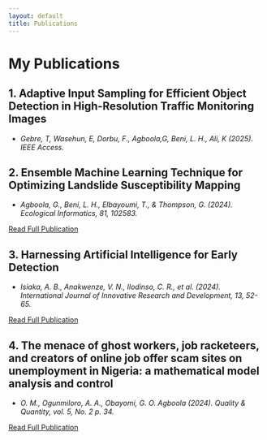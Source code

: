 ```yaml
---
layout: default
title: Publications
---
```


# My Publications
## 1. Adaptive Input Sampling for Efficient Object Detection in High-Resolution Traffic Monitoring Images
- *Gebre, T,  Wasehun, E, Dorbu, F.,  Agboola,G, Beni, L. H., Ali, K (2025). IEEE Access.*
## 2. Ensemble Machine Learning Technique for Optimizing Landslide Susceptibility Mapping
- *Agboola, G., Beni, L. H., Elbayoumi, T., & Thompson, G. (2024). Ecological Informatics, 81, 102583.*

[Read Full Publication](https://ieeexplore.ieee.org/abstract/document/10965602)

## 3. Harnessing Artificial Intelligence for Early Detection
- *Isiaka, A. B., Anakwenze, V. N., Ilodinso, C. R., et al. (2024). International Journal of Innovative Research and Development, 13, 52-65.*

[Read Full Publication](https://papers.ssrn.com/sol3/papers.cfm?abstract_id=4876752)

## 4. The menace of ghost workers, job racketeers, and creators of online job offer scam sites on unemployment in Nigeria: a mathematical model analysis and control
- *O. M., Ogunmiloro, A. A., Obayomi, G. O. Agboola (2024). Quality & Quantity, vol. 5, No. 2 p. 34.*

[Read Full Publication](https://link.springer.com/article/10.1007/s43069-024-00308-w)
